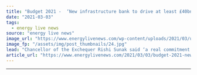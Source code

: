 ```yaml
---
title: "Budget 2021 -  ‘New infrastructure bank to drive at least £40bn of green investment’"
date: "2021-03-03"
tags: 
  - energy live news
source: "energy live news"
image_url: "https://www.energylivenews.com/wp-content/uploads/2021/03/uk-budget-2020-infrastructure.jpg"
image_fp: "/assets/img/post_thumbnails/24.jpg"
lead: "Chancellor of the Exchequer Rishi Sunak said ‘a real commitment to green growth’ is needed to build a strong, fair and resilient future economy"
article_url: "https://www.energylivenews.com/2021/03/03/budget-2021-new-infrastructure-bank-to-drive-at-least-40bn-of-green-investment/"
---
```


---
